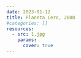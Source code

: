 ```yaml
---
date: 2023-01-12
title: Planeta Cero, 2008
#categories: []
resources:
  - src: 1.jpg
    params:
      cover: true
---
```


